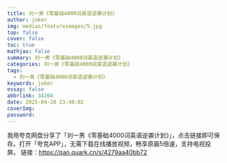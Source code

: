 ```yaml
---
title: 刘一男《零基础4000词英语逆袭计划》
author: joker
img: medias/featureimages/5.jpg
top: false
cover: false
toc: true
mathjax: false
summary: 刘一男《零基础4000词英语逆袭计划》
categories: 刘一男《零基础4000词英语逆袭计划》
tags:
  - 刘一男《零基础4000词英语逆袭计划》
keywords: joker
essay: false
abbrlink: 34204
date: 2025-04-20 23:40:02
coverImg:
password:
---
```


我用夸克网盘分享了「刘一男《零基础4000词英语逆袭计划》」，点击链接即可保存。打开「夸克APP」，无需下载在线播放视频，畅享原画5倍速，支持电视投屏。
链接：https://pan.quark.cn/s/4279aa40bb72
